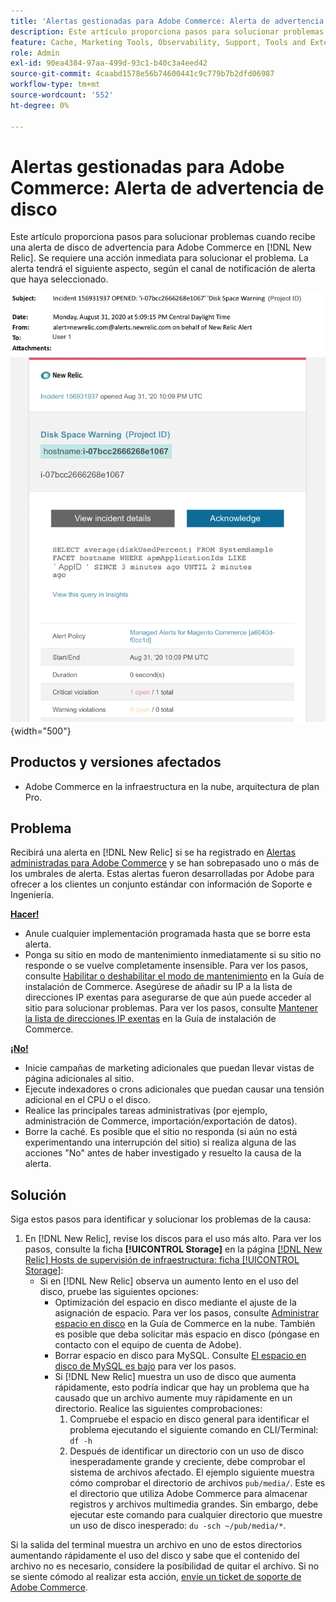 ```yaml
---
title: 'Alertas gestionadas para Adobe Commerce: Alerta de advertencia de disco'
description: Este artículo proporciona pasos para solucionar problemas cuando recibe una alerta de disco de advertencia para Adobe Commerce en  [!DNL New Relic]. Se requiere una acción inmediata para solucionar el problema.
feature: Cache, Marketing Tools, Observability, Support, Tools and External Services
role: Admin
exl-id: 90ea4384-97aa-499d-93c1-b40c3a4eed42
source-git-commit: 4caabd1578e56b74600441c9c779b7b2dfd06987
workflow-type: tm+mt
source-wordcount: '552'
ht-degree: 0%

---
```


# Alertas gestionadas para Adobe Commerce: Alerta de advertencia de disco

Este artículo proporciona pasos para solucionar problemas cuando recibe una alerta de disco de advertencia para Adobe Commerce en [!DNL New Relic]. Se requiere una acción inmediata para solucionar el problema. La alerta tendrá el siguiente aspecto, según el canal de notificación de alerta que haya seleccionado.

![Notificación de advertencia de espacio en disco que muestra el umbral de uso de almacenamiento excedido](../../assets/managed-alerts/disk-warning-magento-managed.png){width="500"}

## Productos y versiones afectados

* Adobe Commerce en la infraestructura en la nube, arquitectura de plan Pro.

## Problema

Recibirá una alerta en [!DNL New Relic] si se ha registrado en [Alertas administradas para Adobe Commerce](managed-alerts-for-magento-commerce.md) y se han sobrepasado uno o más de los umbrales de alerta. Estas alertas fueron desarrolladas por Adobe para ofrecer a los clientes un conjunto estándar con información de Soporte e Ingeniería.

<u> **Hacer!** </u>

* Anule cualquier implementación programada hasta que se borre esta alerta.
* Ponga su sitio en modo de mantenimiento inmediatamente si su sitio no responde o se vuelve completamente insensible. Para ver los pasos, consulte [Habilitar o deshabilitar el modo de mantenimiento](https://experienceleague.adobe.com/es/docs/commerce-operations/installation-guide/tutorials/maintenance-mode) en la Guía de instalación de Commerce. Asegúrese de añadir su IP a la lista de direcciones IP exentas para asegurarse de que aún puede acceder al sitio para solucionar problemas. Para ver los pasos, consulte [Mantener la lista de direcciones IP exentas](https://experienceleague.adobe.com/es/docs/commerce-operations/installation-guide/tutorials/maintenance-mode#maintain-the-list-of-exempt-ip-addresses) en la Guía de instalación de Commerce.

<u> **¡No!** </u>

* Inicie campañas de marketing adicionales que puedan llevar vistas de página adicionales al sitio.
* Ejecute indexadores o crons adicionales que puedan causar una tensión adicional en el CPU o el disco.
* Realice las principales tareas administrativas (por ejemplo, administración de Commerce, importación/exportación de datos).
* Borre la caché. Es posible que el sitio no responda (si aún no está experimentando una interrupción del sitio) si realiza alguna de las acciones &quot;No&quot; antes de haber investigado y resuelto la causa de la alerta.

## Solución

Siga estos pasos para identificar y solucionar los problemas de la causa:

1. En [!DNL New Relic], revise los discos para el uso más alto. Para ver los pasos, consulte la ficha **[!UICONTROL Storage]** en la página [[!DNL New Relic] Hosts de supervisión de infraestructura: ficha [!UICONTROL Storage]](https://docs.newrelic.com/docs/infrastructure/infrastructure-data/infrastructure-ui-pages/infra-hosts-ui-page/#storage):
   * Si en [!DNL New Relic] observa un aumento lento en el uso del disco, pruebe las siguientes opciones:
      * Optimización del espacio en disco mediante el ajuste de la asignación de espacio. Para ver los pasos, consulte [Administrar espacio en disco](https://experienceleague.adobe.com/es/docs/commerce-on-cloud/user-guide/develop/storage/manage-disk-space) en la Guía de Commerce en la nube. También es posible que deba solicitar más espacio en disco (póngase en contacto con el equipo de cuenta de Adobe).
      * Borrar espacio en disco para MySQL. Consulte [El espacio en disco de MySQL es bajo](https://experienceleague.adobe.com/es/docs/commerce-knowledge-base/kb/troubleshooting/database/mysql-disk-space-is-low-on-magento-commerce-cloud) para ver los pasos.
      * Si [!DNL New Relic] muestra un uso de disco que aumenta rápidamente, esto podría indicar que hay un problema que ha causado que un archivo aumente muy rápidamente en un directorio. Realice las siguientes comprobaciones:
         1. Compruebe el espacio en disco general para identificar el problema ejecutando el siguiente comando en CLI/Terminal: `df -h`
         1. Después de identificar un directorio con un uso de disco inesperadamente grande y creciente, debe comprobar el sistema de archivos afectado. El ejemplo siguiente muestra cómo comprobar el directorio de archivos `pub/media/`. Este es el directorio que utiliza Adobe Commerce para almacenar registros y archivos multimedia grandes. Sin embargo, debe ejecutar este comando para cualquier directorio que muestre un uso de disco inesperado: `du -sch ~/pub/media/*`.

Si la salida del terminal muestra un archivo en uno de estos directorios aumentando rápidamente el uso del disco y sabe que el contenido del archivo no es necesario, considere la posibilidad de quitar el archivo. Si no se siente cómodo al realizar esta acción, [envíe un ticket de soporte de Adobe Commerce](https://experienceleague.adobe.com/es/docs/commerce-knowledge-base/kb/help-center-guide/magento-help-center-user-guide#support-case).
